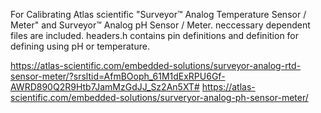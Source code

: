 For Calibrating Atlas scientific "Surveyor™ Analog Temperature Sensor / Meter" and Surveyor™ Analog pH Sensor / Meter.
neccessary dependent files are included.  headers.h contains pin definitions and definition for defining using pH or temperature.


https://atlas-scientific.com/embedded-solutions/surveyor-analog-rtd-sensor-meter/?srsltid=AfmBOoph_61M1dExRPU6Gf-AWRD890Q2R9Htb7JamMzGdJJ_Sz2An5XT#
https://atlas-scientific.com/embedded-solutions/surveryor-analog-ph-sensor-meter/
